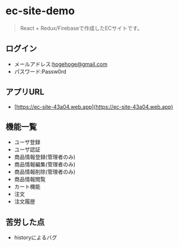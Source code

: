 # ec-site-demo
> React + Redux/Firebaseで作成したECサイトです。


## ログイン

- メールアドレス:hogehoge@gmail.com
- パスワード:Passw0rd

## アプリURL
- [https://ec-site-43a04.web.app](https://ec-site-43a04.web.app)

## 機能一覧
- ユーザ登録
- ユーザ認証
- 商品情報登録(管理者のみ)
- 商品情報編集(管理者のみ)
- 商品情報削除(管理者のみ)
- 商品情報閲覧
- カート機能
- 注文
- 注文履歴

## 苦労した点
- historyによるバグ
